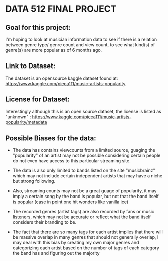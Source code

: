 # DATA 512 FINAL PROJECT 

## Goal for this project:
I'm hoping to look at musician information data to see if there is a relation between genre type/ genre count and view count, to see what kind(s) of genre(s) are more popular as of 6 months ago.

## Link to Dataset:

The dataset is an opensource kaggle dataset found at: https://www.kaggle.com/pieca111/music-artists-popularity

## License for Dataset:

Interestingly although this is an open source dataset, the license is listed as "unknown" : https://www.kaggle.com/pieca111/music-artists-popularity/metadata

## Possible Biases for the data:

- The data has contains viewcounts from a limited source, guaging the "popularity" of an artist may not be possible considering certain people do not even have access to this particular streaming site.

- The data is also only limited to bands listed on the site "musicbrainz" which may not include certain independent artists that may have a niche but strong following.

- Also, streaming counts may not be a great guage of popularity, it may imply a certain song by the band is popular, but not that the band itself is popular (case in point one hit wonders like vanilla ice)

- The recorded genres (artist tags) are also recorded by fans or music listeners, which may not be accurate or reflect what the band itself considers their branding to be.

- The fact that there are so many tags for each artist implies that there will be massive overlap in many genres that should not generally overlap, I may deal with this bias by creating my own major genres and categorizing each artist based on the number of tags of each category the band has and figuring out the majority
